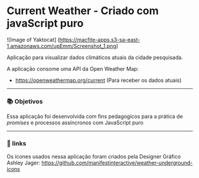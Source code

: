# Current Weather - Criado com javaScript puro

![Image of Yaktocat] (https://macfite-apps.s3-sa-east-1.amazonaws.com/upEmm/Screenshot_1.png)

Aplicação para visualizar dados climáticos atuais da cidade pesquisada.

A aplicação consome uma API da Open Weather Map:
 - https://openweathermap.org/current (Para receber os dados atuais)
 
 ___
 
 ### 📚 Objetivos
 
 Essa aplicação foi desenvolvida com fins pedagogicos para a prática de *promises* e processos assíncronos com JavaScript puro
 
 ___
 
 ### 🔗 links
 
Os ícones usados nessa aplicação foram criados pela Designer Gráfico Ashley Jager:
https://github.com/manifestinteractive/weather-underground-icons
